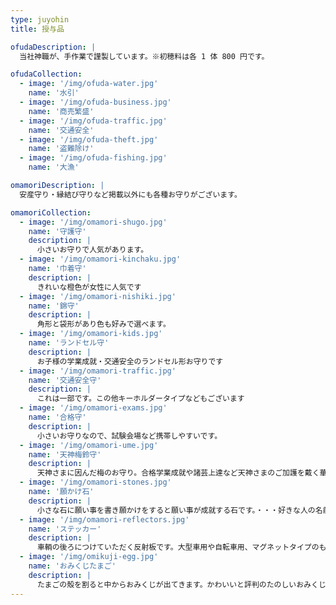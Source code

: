 ```yaml
---
type: juyohin
title: 授与品

ofudaDescription: |
  当社神職が、手作業で謹製しています。※初穂料は各 1 体 800 円です。

ofudaCollection:
  - image: '/img/ofuda-water.jpg'
    name: '水引'
  - image: '/img/ofuda-business.jpg'
    name: '商売繁盛'
  - image: '/img/ofuda-traffic.jpg'
    name: '交通安全'
  - image: '/img/ofuda-theft.jpg'
    name: '盗難除け'
  - image: '/img/ofuda-fishing.jpg'
    name: '大漁'

omamoriDescription: |
  安産守り・縁結び守りなど掲載以外にも各種お守りがございます。

omamoriCollection:
  - image: '/img/omamori-shugo.jpg'
    name: '守護守'
    description: |
      小さいお守りで人気があります。
  - image: '/img/omamori-kinchaku.jpg'
    name: '巾着守'
    description: |
      きれいな橙色が女性に人気です
  - image: '/img/omamori-nishiki.jpg'
    name: '錦守'
    description: |
      角形と袋形があり色も好みで選べます。
  - image: '/img/omamori-kids.jpg'
    name: 'ランドセル守'
    description: |
      お子様の学業成就・交通安全のランドセル形お守りです
  - image: '/img/omamori-traffic.jpg'
    name: '交通安全守'
    description: |
      これは一部です。この他キーホルダータイプなどもございます
  - image: '/img/omamori-exams.jpg'
    name: '合格守'
    description: |
      小さいお守りなので、試験会場など携帯しやすいです。
  - image: '/img/omamori-ume.jpg'
    name: '天神梅鈴守'
    description: |
      天神さまに因んだ梅のお守り。合格学業成就や諸芸上達など天神さまのご加護を戴く華やかなお守りです。
  - image: '/img/omamori-stones.jpg'
    name: '願かけ石'
    description: |
      小さな石に願い事を書き願かけをすると願い事が成就する石です。・・・好きな人の名前を書けば縁結び・・・
  - image: '/img/omamori-reflectors.jpg'
    name: 'ステッカー'
    description: |
      車輌の後ろにつけていただく反射板です。大型車用や自転車用、マグネットタイプのものや英字のものもございます。
  - image: '/img/omikuji-egg.jpg'
    name: 'おみくじたまご'
    description: |
      たまごの殻を割ると中からおみくじが出てきます。かわいいと評判のたのしいおみくじです。
---
```

